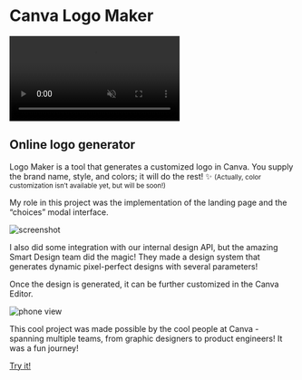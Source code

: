 <!--{
	"template": "work",
	"data": "projects_byid.canvalogomaker"
}-->

# Canva Logo Maker

<span class="bleed">
	<video muted autoplay loop>
		<source src="../video/canvalogomaker_2.mp4">
		<a href="../video/canvalogomaker_2.mp4">Video</a>
	</video>
</span>

## Online logo generator

Logo Maker is a tool that generates a customized logo in Canva. You supply the brand name, style, and colors; it will do the rest! ✨ <small>(Actually, color customization isn’t available yet, but will be soon!)</small>

My role in this project was the implementation of the landing page and the “choices” modal interface.

<span class="bleed">![screenshot](../img/canvalogomaker_3.jpg)</span>

I also did some integration with our internal design API, but the amazing Smart Design team did the magic! They made a design system that generates dynamic pixel-perfect designs with several parameters!

Once the design is generated, it can be further customized in the Canva Editor.

<span class="d3d"><span class="mockup-phone">![phone view](../img/canvalogomaker_1.jpg)
<span class="phone-body"></span>
</span></span>

This cool project was made possible by the cool people at Canva - spanning multiple teams, from graphic designers to product engineers! It was a fun journey!

[Try it!](https://about.canva.com/tools/logo-maker)
